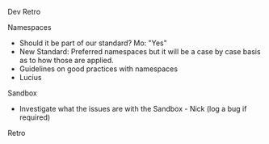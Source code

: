 Dev Retro

Namespaces
- Should it be part of our standard? Mo: "Yes"
- New Standard: Preferred namespaces but it will be a case by case basis as to how those are applied.
- Guidelines on good practices with namespaces
- Lucius

Sandbox
- Investigate what the issues are with the Sandbox - Nick (log a bug if required)


Retro